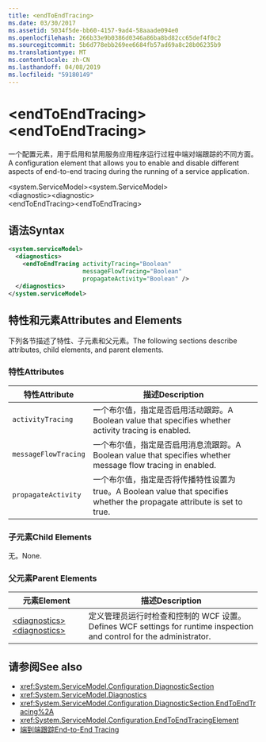 ```yaml
---
title: <endToEndTracing>
ms.date: 03/30/2017
ms.assetid: 5034f5de-bb60-4157-9ad4-58aaade094e0
ms.openlocfilehash: 266b33e9b0386d0346a86ba8bd82cc65def4f0c2
ms.sourcegitcommit: 5b6d778ebb269ee6684fb57ad69a8c28b06235b9
ms.translationtype: MT
ms.contentlocale: zh-CN
ms.lasthandoff: 04/08/2019
ms.locfileid: "59180149"
---
```

# <a name="endtoendtracing"></a><span data-ttu-id="8b0d6-101">\<endToEndTracing></span><span class="sxs-lookup"><span data-stu-id="8b0d6-101">\<endToEndTracing></span></span>
<span data-ttu-id="8b0d6-102">一个配置元素，用于启用和禁用服务应用程序运行过程中端对端跟踪的不同方面。</span><span class="sxs-lookup"><span data-stu-id="8b0d6-102">A configuration element that allows you to enable and disable different aspects of end-to-end tracing during the running of a service application.</span></span>  
  
 <span data-ttu-id="8b0d6-103">\<system.ServiceModel></span><span class="sxs-lookup"><span data-stu-id="8b0d6-103">\<system.ServiceModel></span></span>  
<span data-ttu-id="8b0d6-104">\<diagnostic></span><span class="sxs-lookup"><span data-stu-id="8b0d6-104">\<diagnostic></span></span>  
<span data-ttu-id="8b0d6-105">\<endToEndTracing></span><span class="sxs-lookup"><span data-stu-id="8b0d6-105">\<endToEndTracing></span></span>  
  
## <a name="syntax"></a><span data-ttu-id="8b0d6-106">语法</span><span class="sxs-lookup"><span data-stu-id="8b0d6-106">Syntax</span></span>  
  
```xml  
<system.serviceModel>
  <diagnostics>
    <endToEndTracing activityTracing="Boolean"
                     messageFlowTracing="Boolean"
                     propagateActivity="Boolean" />
  </diagnostics>
</system.serviceModel>
```  
  
## <a name="attributes-and-elements"></a><span data-ttu-id="8b0d6-107">特性和元素</span><span class="sxs-lookup"><span data-stu-id="8b0d6-107">Attributes and Elements</span></span>  
 <span data-ttu-id="8b0d6-108">下列各节描述了特性、子元素和父元素。</span><span class="sxs-lookup"><span data-stu-id="8b0d6-108">The following sections describe attributes, child elements, and parent elements.</span></span>  
  
### <a name="attributes"></a><span data-ttu-id="8b0d6-109">特性</span><span class="sxs-lookup"><span data-stu-id="8b0d6-109">Attributes</span></span>  
  
|<span data-ttu-id="8b0d6-110">特性</span><span class="sxs-lookup"><span data-stu-id="8b0d6-110">Attribute</span></span>|<span data-ttu-id="8b0d6-111">描述</span><span class="sxs-lookup"><span data-stu-id="8b0d6-111">Description</span></span>|  
|---------------|-----------------|  
|`activityTracing`|<span data-ttu-id="8b0d6-112">一个布尔值，指定是否启用活动跟踪。</span><span class="sxs-lookup"><span data-stu-id="8b0d6-112">A Boolean value that specifies whether activity tracing is enabled.</span></span>|  
|`messageFlowTracing`|<span data-ttu-id="8b0d6-113">一个布尔值，指定是否启用消息流跟踪。</span><span class="sxs-lookup"><span data-stu-id="8b0d6-113">A Boolean value that specifies whether message flow tracing in enabled.</span></span>|  
|`propagateActivity`|<span data-ttu-id="8b0d6-114">一个布尔值，指定是否将传播特性设置为 true。</span><span class="sxs-lookup"><span data-stu-id="8b0d6-114">A Boolean value that specifies whether the propagate attribute is set to true.</span></span>|  
  
### <a name="child-elements"></a><span data-ttu-id="8b0d6-115">子元素</span><span class="sxs-lookup"><span data-stu-id="8b0d6-115">Child Elements</span></span>  
 <span data-ttu-id="8b0d6-116">无。</span><span class="sxs-lookup"><span data-stu-id="8b0d6-116">None.</span></span>  
  
### <a name="parent-elements"></a><span data-ttu-id="8b0d6-117">父元素</span><span class="sxs-lookup"><span data-stu-id="8b0d6-117">Parent Elements</span></span>  
  
|<span data-ttu-id="8b0d6-118">元素</span><span class="sxs-lookup"><span data-stu-id="8b0d6-118">Element</span></span>|<span data-ttu-id="8b0d6-119">描述</span><span class="sxs-lookup"><span data-stu-id="8b0d6-119">Description</span></span>|  
|-------------|-----------------|  
|[<span data-ttu-id="8b0d6-120">\<diagnostics></span><span class="sxs-lookup"><span data-stu-id="8b0d6-120">\<diagnostics></span></span>](../../../../../docs/framework/configure-apps/file-schema/wcf/diagnostics.md)|<span data-ttu-id="8b0d6-121">定义管理员运行时检查和控制的 WCF 设置。</span><span class="sxs-lookup"><span data-stu-id="8b0d6-121">Defines WCF settings for runtime inspection and control for the administrator.</span></span>|  
  
## <a name="see-also"></a><span data-ttu-id="8b0d6-122">请参阅</span><span class="sxs-lookup"><span data-stu-id="8b0d6-122">See also</span></span>

- <xref:System.ServiceModel.Configuration.DiagnosticSection>
- <xref:System.ServiceModel.Diagnostics>
- <xref:System.ServiceModel.Configuration.DiagnosticSection.EndToEndTracing%2A>
- <xref:System.ServiceModel.Configuration.EndToEndTracingElement>
- [<span data-ttu-id="8b0d6-123">端到端跟踪</span><span class="sxs-lookup"><span data-stu-id="8b0d6-123">End-to-End Tracing</span></span>](../../../../../docs/framework/wcf/diagnostics/tracing/end-to-end-tracing.md)
